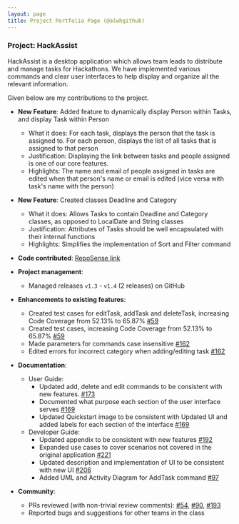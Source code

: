 ```yaml
---
layout: page
title: Project Portfolio Page (@alwhgithub)
---
```


### Project: HackAssist

HackAssist is a desktop application which allows team leads to distribute and manage tasks for Hackathons. We have implemented various commands and clear user interfaces to help display and organize all the relevant information.


Given below are my contributions to the project.

* **New Feature**: Added feature to dynamically display Person within Tasks, and display Task within Person
  * What it does: For each task, displays the person that the task is assigned to. For each person, displays the list of all tasks that is assigned to that person
  * Justification: Displaying the link between tasks and people assigned is one of our core features.
  * Highlights: The name and email of people assigned in tasks are edited when that person's name or email is edited (vice versa with task's name with the person)
 
* **New Feature**: Created classes Deadline and Category
  * What it does: Allows Tasks to contain Deadline and Category classes, as opposed to LocalDate and String classes
  * Justification: Attributes of Tasks should be well encapsulated with their internal functions
  * Highlights: Simplifies the implementation of Sort and Filter command

* **Code contributed**: [RepoSense link](https://nus-cs2103-ay2223s1.github.io/tp-dashboard/?search=&sort=totalCommits%20dsc&sortWithin=title&timeframe=commit&mergegroup=&groupSelect=groupByRepos&breakdown=true&checkedFileTypes=docs~functional-code~test-code~other&since=2022-09-16&tabOpen=true&tabType=authorship&zFR=false&tabAuthor=ALWHgithub&tabRepo=AY2223S1-CS2103T-F12-2%2Ftp%5Bmaster%5D&authorshipIsMergeGroup=false&authorshipFileTypes=docs~functional-code~test-code&authorshipIsBinaryFileTypeChecked=false&authorshipIsIgnoredFilesChecked=false)

* **Project management**:
  * Managed releases `v1.3` - `v1.4` (2 releases) on GitHub

* **Enhancements to existing features**:

  * Created test cases for editTask, addTask and deleteTask, increasing Code Coverage from  52.13% to 65.87% [\#59]()
  * Created test cases, increasing Code Coverage from  52.13% to 65.87% [\#59]()
  * Made parameters for commands case insensitive [\#162]()
  * Edited errors for incorrect category when adding/editing task [\#162]()
  
* **Documentation**:
  * User Guide:
    * Updated add, delete and edit commands to be consistent with new features. [\#173]()
    * Documented what purpose each section of the user interface serves [\#169]()
    * Updated Quickstart image to be consistent with Updated UI and added labels for each section of the interface [\#169]()
  * Developer Guide:
    * Updated appendix to be consistent with new features [\#192]()
    * Expanded use cases to cover scenarios not covered in the original application [\#221]()
    * Updated description and implementation of UI to be consistent with new UI [\#206]()
    * Added UML and Activity Diagram for AddTask command [\#97]()

* **Community**:
  * PRs reviewed (with non-trivial review comments): [\#54](), [\#90](), [\#193]()
  * Reported bugs and suggestions for other teams in the class



